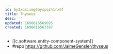 ```yaml
---
id: by3xqsiimg6byspqzh1rx6f
title: Thyseus
desc: ''
updated: 1696016589095
created: 1696016563397
---
```


- [[c.software.entity-component-system]]
- #repo https://github.com/JaimeGensler/thyseus